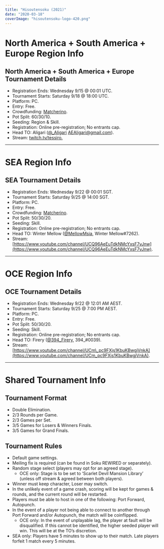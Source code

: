 ```yaml
---
title: "Hisoutensoku (2021)"
date: "2020-03-18"
coverImage: "hisoutensoku-logo-420.png"
---
```


# North America + South America + Europe Region Info

## North America + South America + Europe Tournament Details

- Registration Ends: Wednesday 9/15 @ 00:01 UTC.
- Tournament Starts: Saturday 9/18 @ 18:00 UTC.
- Platform: PC.
- Entry: Free.
- Crowdfunding: [Matcherino](https://matcherino.com/tournaments/56325).
- Pot Split: 60/30/10.
- Seeding: Region & Skill.
- Registration: Online pre-registration; No entrants cap.
- Head TO: Aligari ([@\_Aligari](https://twitter.com/_Aligari) [AEAligari@gmail.com](mailto:AEAligari@gmail.com)).
- Stream: [twitch.tv/tessiro.](http://twitch.tv/tessiro)

* * *

# SEA Region Info

## SEA Tournament Details

- Registration Ends: Wednesday 9/22 @ 00:01 SGT.
- Tournament Starts: Saturday 9/25 @ 14:00 SGT.
- Platform: PC.
- Entry: Free.
- Crowdfunding: [Matcherino](https://matcherino.com/tournaments/56326).
- Pot Split: 50/30/20.
- Seeding: Skill.
- Registration: Online pre-registration; No entrants cap.
- Head TO: Winter Mellow ([@MellowMsia](https://twitter.com/MellowMsia), Winter Mellow#7262).
- Stream: [https://www.youtube.com/channel/UCQ96AeEuTdkNMcYxsF7vJnw](https://www.youtube.com/channel/UCQ96AeEuTdkNMcYxsF7vJnw).

* * *

# OCE Region Info

## OCE Tournament Details

- Registration Ends: Wednesday 9/22 @ 12:01 AM AEST.
- Tournament Starts: Saturday 9/25 @ 7:00 PM AEST.
- Platform: PC.
- Entry: Free.
- Pot Split: 50/30/20.
- Seeding: Skill.
- Registration: Online pre-registration; No entrants cap.
- Head TO: Firery ([@394\_Firery](https://twitter.com/394_Firery), 394\_#0039).
- Stream: [https://www.youtube.com/channel/UCm\_pc9FXjs1KbuKBwgjVnkA](https://www.youtube.com/channel/UCm_pc9FXjs1KbuKBwgjVnkA).

* * *

# Shared Tournament Info

## Tournament Format

- Double Elimination.
- 2/3 Rounds per Game.
- 2/3 Games per Set.
- 3/5 Games for Losers & Winners Finals.
- 3/5 Games for Grand Finals.

## Tournament Rules

- Default game settings.
- Meiling fix is required (can be found in Soku REWIRED or separately).
- Random stage select (players may opt for an agreed stage).
    - OCE only: Stage is to be set to ‘Scarlet Devil Mansion Library’ (unless off stream & agreed between both players).
- Winner must keep character, Loser may switch.
- In the unlikely event of a game crash, scoring will be kept for games & rounds, and the current round will be restarted.
- Players must be able to host in one of the following: Port Forward, Autopunch.
- In the event of a player not being able to connect to another through Port Forward and/or Autopunch, the match will be coinflipped.
    - OCE only: In the event of unplayable lag, the player at fault will be disqualified. If this cannot be identified, the higher seeded player will win. This will be at the TO’s discretion.
- SEA only: Players have 5 minutes to show up to their match. Late players forfeit 1 match every 5 minutes.
